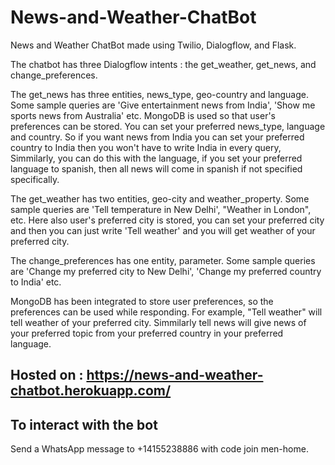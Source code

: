 # News-and-Weather-ChatBot

News and Weather ChatBot made using Twilio, Dialogflow, and Flask.

The chatbot has three Dialogflow intents : the get_weather, get_news, and change_preferences.

The get_news has three entities, news_type, geo-country and language. Some sample queries are 'Give entertainment news from India', 'Show me sports news from Australia' etc. MongoDB is used so that user's preferences can be stored. You can set your preferred news_type, language and country. So if you want news from India you can set your preferred country to India then you won't have to write India in every query, Simmilarly, you can do this with the language, if you set your preferred language to spanish, then all news will come in spanish if not specified specifically.
   
The get_weather has two entities, geo-city and weather_property. Some sample queries are 'Tell temperature in New Delhi', "Weather in London", etc. Here also user's preferred city is stored, you can set your preferred city and then you can just write 'Tell weather' and you will get weather of your preferred city.
    
The change_preferences has one entity, parameter. Some sample queries are 'Change my preferred city to New Delhi', 'Change my preferred country to India' etc.
   
MongoDB has been integrated to store user preferences, so the preferences can be used while responding. For example, "Tell weather" will tell weather of your preferred city. Simmilarly tell news will give news of your preferred topic from your preferred country in your preferred language. 
    
## Hosted on : https://news-and-weather-chatbot.herokuapp.com/

## To interact with the bot

   Send a WhatsApp message to +14155238886 with code join men-home.
